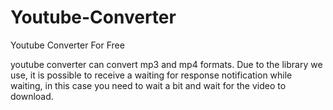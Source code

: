 # Youtube-Converter
Youtube Converter For Free


youtube converter can convert mp3 and mp4 formats.
Due to the library we use, it is possible to receive a waiting for response notification while waiting, in this case you need to wait a bit and wait for the video to download.
